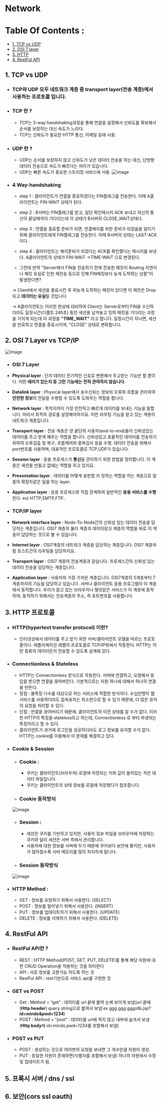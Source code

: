 # Network
# Table Of Contents :

   + [1. TCP vs UDP](#1-tcp-vs-udp)
   + [2. OSI 7 layer](#2-osi-7-layer-vs-tcpip)
   + [3. HTTP](#3-http-프로토콜)
   + [4. RestFul API](#4-restful-api)
## 1. TCP vs UDP
  + ### TCP와 UDP 모두 네트워크 계층 중 transport layer(전송 계층)에서 사용하는 프로토콜 입니다.
  + ### TCP 란 ? 
    + TCP는 3-way handshaking과정을 통해 연결을 설정해서 신뢰도를 확보해서 순서를 보장하는 대신 속도가 느리다.
    + TCP는 신뢰도가 필요한 HTTP 통신, 이메일 등에 사용.
  + ### UDP 란 ?
    + UDP는 순서를 보장하지 않고 신뢰도가 낮은 데이터 전송을 하는 대신, 단방향 데이터 전송으로 속도가 빠르다는 차이가 있습니다.
    + UDP는 빠른 속도가 중요한 스트리밍 서비스에 사용.
  ![image](https://user-images.githubusercontent.com/63469069/141098093-0f9d4b51-6afd-4c6c-96a9-063307c5c978.png)  
  + ### 4 Way-handshaking
    + step 1 : 클라이언트가 연결을 종료하겠다는 FIN플래그를 전송한다. 이때 A클라이언트는  FIN-WAIT 상태가 된다.
    + step 2 : B서버는 FIN플래그를 받고, 일단 확인메시지 ACK 보내고 자신의 통신이 끝날때까지 기다리는데 이 상태가 B서버의 CLOSE_WAIT상태다.
    + step 3 : 연결을 종료할 준비가 되면, 연결해지를 위한 준비가 되었음을 알리기 위해  클라이언트에게 FIN플래그를 전송한다. 이때 B서버의 상태는 LAST-ACK이다.
    + step 4 : 클라이언트는 해지준비가 되었다는 ACK를 확인했다는 메시지를 보낸다. A클라이언트의 상태가 FIN-WAIT ->TIME-WAIT 으로 변경된다.
    
    + 그런데 만약 "Server에서 FIN을 전송하기 전에 전송한 패킷이 Routing 지연이나 패킷 유실로 인한 재전송 등으로 인해 FIN패킷보다 늦게 도착하는 상황"이 발생한다면?  
    
    -> Client에서 세션을 종료시킨 후 뒤늦게 도착하는 패킷이 있다면 이 패킷은 Drop되고 **데이터는 유실**될 것입니다  
    
    ->  A클라이언트는 이러한 현상에 대비하여 Client는 Server로부터 FIN을 수신하더라도 일정시간(디폴트 240초) 동안 세션을 남겨놓고 잉여 패킷을 기다리는 과정을 거치게 되는데 이 과정을 **"TIME_WAIT"** 라고 합니다. 일정시간이 지나면, 세션을 만료하고 연결을 종료시키며, "CLOSE" 상태로 변화합니다. 
## 2. OSI 7 Layer vs TCP/IP
   ![image](https://user-images.githubusercontent.com/63469069/141115151-36c378b4-e675-4947-bb08-201b8d69f435.png)
   + ### OSI 7 Layer  
      
   + **Physical layer** : 단지 데이터 전기적인 신호로 변환해서 주고받는 기능만 할 뿐이다. 어떤 **에러가 있는지 등 그런 기능에는 전혀 관여하지 않습니다**.
   + **Datalink layer** : Physical layer에서 송수신되는 정보의 오류와 흐름을 관리하여 **안전한 정보**의 전달을 수행할 수 있도록 도와주는 역할을 합니다.
   + **Network layer** : 목적지까지 가장 안전하고 빠르게 데이터를 보내는 기능을 말합니다. 따라서 최적의 경로를 설정해야하지요. 이런 라우팅 기능을 맡고 있는 계층이 네트워크 계층입니다.
   + **Transport layer** : 전송 계층은 양 끝단의 사용자(end-to-end)들이 신뢰성있는 데이터를 주고 받게 해주는 역할을 합니다. 신뢰성있고 효율적인 데이터를 전송하기 위하여 오류검출 및 복구, 흐름제어와 중복검사 등을 수행. 데이터 전송을 위해서 port번호를 사용하며, 대표적인 프로토콜로 TCP,UDP가 있습니다. 
   + **Session layer** : 응용 프로세스가 **통신**을 관리하기 위한 방법을 정의합니다. 이 계층은 세션을 만들고 없애는 역할을 하고 있지요.
   + **Presentation layer** : 데이터를 어떻게 표현할 지 정하는 역할을 하는 계층으로 일종의 확장자같은 일을 하는 layer.
   + **Application layer** : 응용 프로세스와 직접 관계하여 일반적인 **응용 서비스를 수행**한다. ex) HTTP,SMTP,FTP..
   
   + ### TCP/IP layer
   
   + **Network interface layer** : Node-To-Node간의 신뢰성 있는 데이터 전송을 담당하는 계층입니다. OSI7 계층의 물리 계층과 데이터링크 계층의 역할을 바로 이 계층이 담당하는 것으로 볼 수 있습니다.
   + **Internet layer** : OSI7계층의 네트워크 계층을 담당하는 계층입니다. OSI7 계층처럼 호스트간의 라우팅을 담당하지요. 
   + **Transport layer** : OSI7 계층의 전송계층과 같습니다. 프로세스간의 신뢰성 있는 데이터 전송을 담당하는 계층입니다. 
   + **Application layer** : 사용자와 가장 가까운 계층입니다. OSI7계층의 5계층부터 7계층까지의 기능을 담당하고 있습니다. 서버나 클라이언트 응용 프로그램이 이 계층에서 동작합니다. 우리가 알고 있는 브라우저나 텔넷같은 서비스가 이 계층에 동작하며, 동작하기 위해서는 전송계층의 주소, 즉 포트번호를 사용합니다.

   
## 3. HTTP 프로토콜
   + ### HTTP(hypertext transfer protocol) 이란?
      + 인터넷상에서 데이터를 주고 받기 위한 서버/클라이언트 모델을 따르는 프로토콜이다. 애플리케이션 레벨의 프로토콜로 TCP/IP위에서 작동한다. HTTP는 어떤 종류의 데이터든지 전송할 수 있도록 설계돼 있다. 
   + ### Connectionless & Stateless
      + HTTP는 Connectionless 방식으로 작동한다. 서버에 연결하고, 요청해서 응답을 받으면 연결을 끊어버린다. 기본적으로는 자원 하나에 대해서 하나의 연결을 만든다.
      + 장점 : 불특정 다수를 대상으로 하는 서비스에 적합한 방식이다. 수십만명이 웹 서비스를 사용하더라도 접속유지는 최소한으로 할 수 있기 때문에, 더 많은 유저의 요청을 처리할 수 있다.
      + 단점 : 연결을 끊어버리기 때문에, 클라이언트의 이전 상태를 알 수가 없다. 이러한 HTTP의 특징을 stateless라고 하는데, Connectionless 로 부터 파생되는 특징이라고 할 수 있다.
      + 클라이언트가 과거에 로그인을 성공하더라도 로그 정보를 유지할 수가 없다. HTTP는 cookie를 이용해서 이 문제를 해결하고 있다. 
   + ### Cookie & Session
      + ### Cookie : 
         + 쿠키는 클라이언트(브라우저) 로컬에 저장되는 키와 값이 들어있는 작은 데이터 파일입니다.
         + 쿠키는 클라이언트의 상태 정보를 로컬에 저장했다가 참조합니다.  
         
      + ### Cookie 동작방식  
      
       ![image](https://user-images.githubusercontent.com/63469069/141121697-5d0f85fd-1618-48d1-b233-bfd03e20ae93.png)
      + ### Session :
         + 세션은 쿠키를 기반하고 있지만, 사용자 정보 파일을 브라우저에 저장하는 쿠키와 달리 세션은 서버 측에서 관리합니다.
         + 사용자에 대한 정보를 서버에 두기 때문에 쿠키보다 보안에 좋지만, 사용자가 많아질수록 서버 메모리를 많이 차지하게 됩니다.
      
      + ### Session 동작방식
      
       ![image](https://user-images.githubusercontent.com/63469069/141122413-284627b7-5b6a-4638-8c6e-4f4b348e5c98.png) 
  
   + ### HTTP Method :
      + GET : 정보를 요청하기 위해서 사용한다. (SELECT)
      + POST : 정보를 밀어넣기 위해서 사용한다. (INSERT)
      + PUT : 정보를 업데이트하기 위해서 사용한다. (UPDATE)
      + DELETE : 정보를 삭제하기 위해서 사용한다. (DELETE)
 
  
## 4. RestFul API

   + ### RestFul API란 ?
      + REST : HTTP Method(POST, GET, PUT, DELETE)를 통해 해당 자원에 대한 CRUD Operation을 적용하는 것을 의미한다
      + API : 서로 정보를 교환가능 하도록 하는 것
      + RestFul API : rest기반으로 서비스 api를 구현한 것
   + ### GET vs POST
      + Get : Method = “get” : 데이터를 url 끝에 붙여 눈에 보이게 보냄(url 끝에(**Http header**) query string으로 붙여서 보냄 ex ggg.ggg.ggg/db.jsp?**id=mindo&pwd=1234**)
      + POST : Method = “post” : 데이터를 url에 적지 않고 내부에 숨겨서 보냄(**Http body**에 id=mindo,pwd=1234를 포함해서 보냄)
   + ### POST vs PUT
      + POST : 생성하는 것으로 여러번의 요청을 보내면 그 개수만큼 자원이 생성.
      + PUT : 동일한 자원이 존재하면(식별자를 포함해서 보냄) 하나의 자원에서 수정 및 업데이트가 됨.
   
   
## 5. 프록시 서버 / dns / ssl

## 6. 보안(cors ssl oauth)
